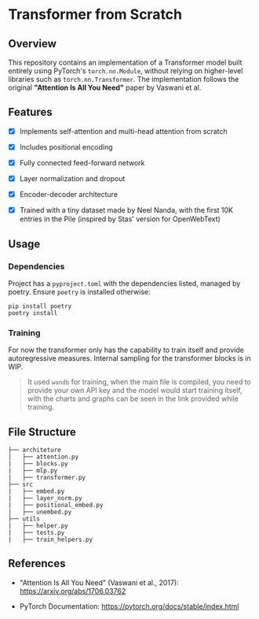 # Transformer from Scratch 

## Overview

This repository contains an implementation of a Transformer model built entirely using PyTorch's `torch.nn.Module`, without relying on higher-level libraries such as `torch.nn.Transformer`. The implementation follows the original **"Attention Is All You Need"** paper by Vaswani et al.

## Features

- [x] Implements self-attention and multi-head attention from scratch

- [x] Includes positional encoding

- [x] Fully connected feed-forward network

- [x] Layer normalization and dropout

- [x] Encoder-decoder architecture

- [x] Trained with a tiny dataset made by Neel Nanda, with the first 10K entries in the Pile (inspired by Stas' version for OpenWebText)

## Usage

### Dependencies

Project has a `pyproject.toml` with the dependencies listed, managed by poetry. Ensure `poetry` is installed otherwise:

```{bash}
pip install poetry
poetry install
``` 

### Training

For now the transformer only has the capability to train itself and provide autoregressive measures. Internal sampling for the transformer blocks is in WIP.

> It used `wandb` for training, when the main file is compiled, you need to provide your own API key and the model would start training itself, with the charts and graphs can be seen in the link provided while training.

## File Structure

```
├── architeture
|   ├── attention.py
|   ├── blocks.py
|   ├── mlp.py
|   ├── transformer.py
├── src
|   ├── embed.py
|   ├── layer_norm.py
|   ├── positional_embed.py
|   ├── unembed.py
├── utils
|   ├── helper.py
|   ├── tests.py
|   ├── train_helpers.py
```

## References

- "Attention Is All You Need" (Vaswani et al., 2017): https://arxiv.org/abs/1706.03762

- PyTorch Documentation: https://pytorch.org/docs/stable/index.html